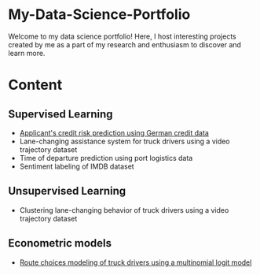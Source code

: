 # My-Data-Science-Portfolio
Welcome to my data science portfolio! Here, I host interesting projects created by me as a part of my research and enthusiasm to discover and learn more.

# Content

## Supervised Learning
* [Applicant's credit risk prediction using German credit data](https://github.com/salilrsharma/My-Data-Science-Portfolio/blob/main/German_credit_data.ipynb)
* Lane-changing assistance system for truck drivers using a video trajectory dataset
* Time of departure prediction using port logistics data
* Sentiment labeling of IMDB dataset 

## Unsupervised Learning
* Clustering lane-changing behavior of truck drivers using a video trajectory dataset

## Econometric models
* [Route choices modeling of truck drivers using a multinomial logit model](https://github.com/salilrsharma/My-Data-Science-Portfolio/blob/main/Route%20choice%20model.ipynb)
